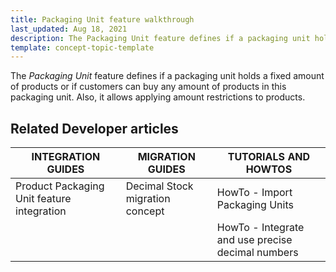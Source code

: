 ```yaml
---
title: Packaging Unit feature walkthrough
last_updated: Aug 18, 2021
description: The Packaging Unit feature defines if a packaging unit holds a fixed amount of products or if customers can buy any amount of products in this packaging unit. Also, it allows applying amount restrictions to products
template: concept-topic-template
---
```


The _Packaging Unit_ feature defines if a packaging unit holds a fixed amount of products or if customers can buy any amount of products in this packaging unit. Also, it allows applying amount restrictions to products.

<!--
To learn more about the feature and to find out how end users use it, see [Packaging Units feature overview](https://documentation.spryker.com/docs/packaging-units-feature-overview) for business users.
-->

## Related Developer articles

|INTEGRATION GUIDES  | MIGRATION GUIDES | TUTORIALS AND HOWTOS |
|---------|---------|---------|
| Product Packaging Unit feature integration  | Decimal Stock migration concept | HowTo - Import Packaging Units |
|   |   | HowTo - Integrate and use precise decimal numbers  |
